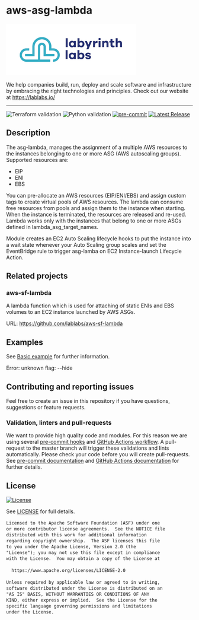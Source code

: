 # aws-asg-lambda

[![Labyrinth Labs logo](ll-logo.png)](https://www.lablabs.io)

We help companies build, run, deploy and scale software and infrastructure by embracing the right technologies and principles. Check out our website at https://lablabs.io/

---

![Terraform validation](https://github.com/lablabs/terraform-aws-asg-lambda/workflows/Terraform%20validation/badge.svg?branch=master)
![Python validation](https://github.com/lablabs/terraform-aws-asg-lambda/workflows/Python%20validation/badge.svg?branch=master)
[![pre-commit](https://img.shields.io/badge/pre--commit-enabled-success?logo=pre-commit&logoColor=white)](https://github.com/pre-commit/pre-commit)
[![Latest Release](https://img.shields.io/github/release/lablabs/terraform-aws-asg-lambda.svg)](https://github.com/lablabs/terraform-aws-asg-lambda/releases/latest)


## Description
The asg-lambda, manages the assignment of a multiple AWS resources to the instances belonging to one or more ASG (AWS autoscaling groups). Supported resources are:
* EIP
* ENI
* EBS

You can pre-allocate an AWS resources (EIP/ENI/EBS) and assign custom tags to create virtual pools of AWS resources. The lambda can consume free resources from pools and assign them to the instance when starting. When the instance is terminated, the resources are released and re-used. Lambda works only with the instances that belong to one or more ASGs defined in lambda_asg_target_names.

Module creates an EC2 Auto Scaling lifecycle hooks to put the instance into a wait state whenever your Auto Scaling group scales and set the EventBridge rule to trigger asg-lamba on EC2 Instance-launch Lifecycle Action.

## Related projects

### aws-sf-lambda

A lambda function which is used for attaching of static ENIs and EBS volumes to
an EC2 instance launched by AWS ASGs.

URL: https://github.com/lablabs/aws-sf-lambda

## Examples

See [Basic example](examples/basic/README.md) for further information.

<!-- BEGINNING OF PRE-COMMIT-TERRAFORM DOCS HOOK -->
Error: unknown flag: --hide
<!-- END OF PRE-COMMIT-TERRAFORM DOCS HOOK -->
## Contributing and reporting issues

Feel free to create an issue in this repository if you have questions, suggestions or feature requests.

### Validation, linters and pull-requests

We want to provide high quality code and modules. For this reason we are using
several [pre-commit hooks](.pre-commit-config.yaml) and
[GitHub Actions workflow](.github/workflows/main.yml). A pull-request to the
master branch will trigger these validations and lints automatically. Please
check your code before you will create pull-requests. See
[pre-commit documentation](https://pre-commit.com/) and
[GitHub Actions documentation](https://docs.github.com/en/actions) for further
details.


## License

[![License](https://img.shields.io/badge/License-Apache%202.0-blue.svg)](https://opensource.org/licenses/Apache-2.0)

See [LICENSE](LICENSE) for full details.

    Licensed to the Apache Software Foundation (ASF) under one
    or more contributor license agreements.  See the NOTICE file
    distributed with this work for additional information
    regarding copyright ownership.  The ASF licenses this file
    to you under the Apache License, Version 2.0 (the
    "License"); you may not use this file except in compliance
    with the License.  You may obtain a copy of the License at

      https://www.apache.org/licenses/LICENSE-2.0

    Unless required by applicable law or agreed to in writing,
    software distributed under the License is distributed on an
    "AS IS" BASIS, WITHOUT WARRANTIES OR CONDITIONS OF ANY
    KIND, either express or implied.  See the License for the
    specific language governing permissions and limitations
    under the License.
